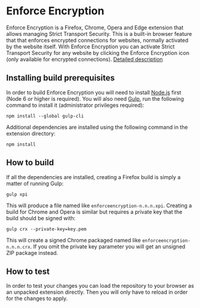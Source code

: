 Enforce Encryption
==================

Enforce Encryption is a Firefox, Chrome, Opera and Edge extension that allows managing Strict Transport Security. This is a built-in browser feature that that enforces encrypted connections for websites, normally activated by the website itself. With Enforce Encryption you can activate Strict Transport Security for any website by clicking the Enforce Encryption icon (only available for encrypted connections). [Detailed description](https://palant.de/2014/03/31/enforce-encryption)

Installing build prerequisites
------------------------------

In order to build Enforce Encryption you will need to install [Node.js](https://nodejs.org/) first (Node 6 or higher is required). You will also need [Gulp](http://gulpjs.com/), run the following command to install it (administrator privileges required):

    npm install --global gulp-cli

Additional dependencies are installed using the following command in the extension directory:

    npm install

How to build
------------

If all the dependencies are installed, creating a Firefox build is simply a matter of running Gulp:

    gulp xpi

This will produce a file named like `enforceencryption-n.n.n.xpi`. Creating a build for Chrome and Opera is similar but requires a private key that the build should be signed with:

    gulp crx --private-key=key.pem

This will create a signed Chrome packaged named like `enforceencryption-n.n.n.crx`. If you omit the private key parameter you will get an unsigned ZIP package instead.

How to test
-----------

In order to test your changes you can load the repository to your browser as an unpacked extension directly. Then you will only have to reload in order for the changes to apply.
